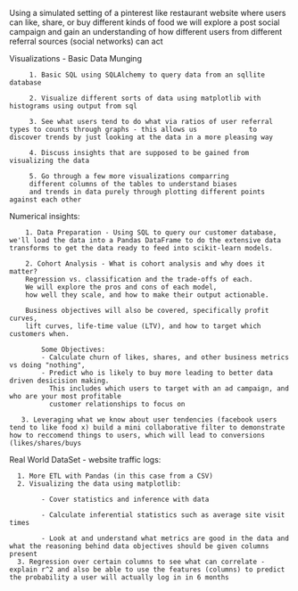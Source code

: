 Using a simulated setting of a pinterest like restaurant website where users can like, share, or buy different kinds of food we will explore a post social campaign and gain an understanding of how different users from different referral sources (social networks) can act



Visualizations - Basic Data Munging


         1. Basic SQL using SQLAlchemy to query data from an sqllite database
         
         2. Visualize different sorts of data using matplotlib with histograms using output from sql
         
         3. See what users tend to do what via ratios of user referral types to counts through graphs - this allows us             to discover trends by just looking at the data in a more pleasing way
         
         4. Discuss insights that are supposed to be gained from visualizing the data
         
         5. Go through a few more visualizations comparring 
         different columns of the tables to understand biases 
         and trends in data purely through plotting different points against each other



Numerical insights:

        1. Data Preparation - Using SQL to query our customer database, we'll load the data into a Pandas DataFrame to do the extensive data transforms to get the data ready to feed into scikit-learn models. 
       
        2. Cohort Analysis - What is cohort analysis and why does it matter?
        Regression vs. classification and the trade-offs of each. 
        We will explore the pros and cons of each model, 
        how well they scale, and how to make their output actionable.
        
        Business objectives will also be covered, specifically profit curves, 
        lift curves, life-time value (LTV), and how to target which customers when. 
           
            Some Objectives: 
            - Calculate churn of likes, shares, and other business metrics vs doing "nothing", 
            - Predict who is likely to buy more leading to better data driven desicision making.
              This includes which users to target with an ad campaign, and who are your most profitable
              customer relationships to focus on
       
       3. Leveraging what we know about user tendencies (facebook users tend to like food x) build a mini collaborative filter to demonstrate how to reccomend things to users, which will lead to conversions (likes/shares/buys



Real World DataSet - website traffic logs:

      1. More ETL with Pandas (in this case from a CSV)
      2. Visualizing the data using matplotlib:
            
            - Cover statistics and inference with data
            
            - Calculate inferential statistics such as average site visit times
            
            - Look at and understand what metrics are good in the data and what the reasoning behind data objectives should be given columns present
      3. Regression over certain columns to see what can correlate - explain r^2 and also be able to use the features (columns) to predict the probability a user will actually log in in 6 months
